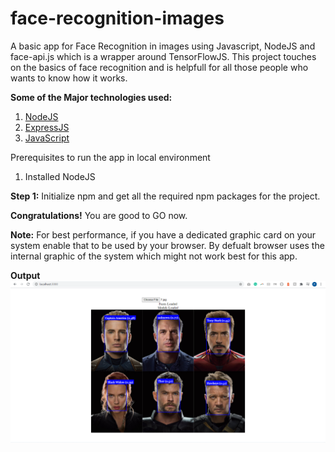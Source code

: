 # face-recognition-images
A basic app for Face Recognition in images using Javascript, NodeJS and face-api.js which is a wrapper around TensorFlowJS. This project touches on the basics of face recognition and is helpfull for all those people who wants to know how it works.

<b>Some of the Major technologies used:</b>
1. <a href="https://nodejs.org/" target="_blank">NodeJS</a>
2. <a href="https://expressjs.com/" target="_blank">ExpressJS</a>
3. <a href="https://javascript.info/" target="_blank">JavaScript</a>



Prerequisites to run the app in local environment
1. Installed NodeJS


<b>Step 1:</b>
Initialize npm and get all the required npm packages for the project.

<b>Congratulations!</b> You are good to GO now.

<b>Note:</b>
For best performance, if you have a dedicated graphic card on your system enable that to be used by your browser. By defualt browser uses the internal graphic of the system which might not work best for this app.

<b>Output</b>
<img src='Test Images/result.png' alt="Face Recognition in images using Javascript, NodeJS and face-api.js">


